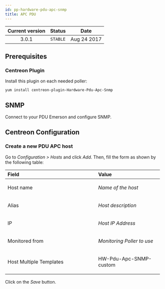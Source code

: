 ```yaml
---
id: pp-hardware-pdu-apc-snmp
title: APC PDU
---
```


| Current version | Status | Date |
| :-: | :-: | :-: |
| 3.0.1 | `STABLE` | Aug 24 2017 |


## Prerequisites

### Centreon Plugin

Install this plugin on each needed poller:

    yum install centreon-plugin-Hardware-Pdu-Apc-Snmp

## SNMP

Connect to your PDU Emerson and configure SNMP.

## Centreon Configuration

### Create a new PDU APC host

Go to *Configuration &gt; Hosts* and click *Add*. Then, fill the form as
shown by the following table:

<table>
<colgroup>
<col width="58%" />
<col width="41%" />
</colgroup>
<thead>
<tr class="header">
<th align="left">Field</th>
<th align="left">Value</th>
</tr>
</thead>
<tbody>
<tr class="odd">
<td align="left"><p>Host name</p></td>
<td align="left"><p><em>Name of the host</em></p></td>
</tr>
<tr class="even">
<td align="left"><p>Alias</p></td>
<td align="left"><p><em>Host description</em></p></td>
</tr>
<tr class="odd">
<td align="left"><p>IP</p></td>
<td align="left"><p><em>Host IP Address</em></p></td>
</tr>
<tr class="even">
<td align="left"><p>Monitored from</p></td>
<td align="left"><p><em>Monitoring Poller to use</em></p></td>
</tr>
<tr class="odd">
<td align="left"><p>Host Multiple Templates</p></td>
<td align="left"><p>HW-Pdu-Apc-SNMP-custom</p></td>
</tr>
</tbody>
</table>

Click on the *Save* button.

